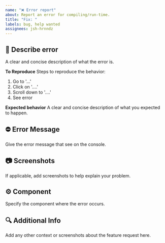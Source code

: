 ```yaml
---
name: "❌ Error report"
about: Report an error for compiling/run-time.
title: "Fix: "
labels: bug, help wanted
assignees: jsh-hrnndz
---
```


## 📝 Describe error

A clear and concise description of what the error is.

**To Reproduce**
Steps to reproduce the behavior:

1. Go to '...'
2. Click on '....'
3. Scroll down to '....'
4. See error

**Expected behavior**
A clear and concise description of what you expected to happen.

## ⛔️ Error Message

Give the error message that see on the console.

## 📷 Screenshots

If applicable, add screenshots to help explain your problem.

## ⚙️ Component

Specify the component where the error occurs.

## 🔍 Additional Info

Add any other context or screenshots about the feature request here.
